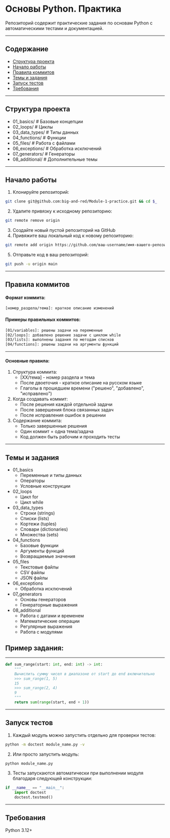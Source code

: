 # Основы Python. Практика

Репозиторий содержит практические задания по основам Python с автоматическими тестами и документацией.
___
## Содержание
- [Структура проекта](#структура-проекта)
- [Начало работы](#начало-работы)
- [Правила коммитов](#правила-коммитов)
- [Темы и задания](#темы-и-задания)
- [Запуск тестов](#запуск-тестов)
- [Требования](#требования)
___
## Структура проекта
- 01_basics/ # Базовые концепции
- 02_loops/ # Циклы
- 03_data_types/ # Типы данных
- 04_functions/ # Функции
- 05_files/ # Работа с файлами
- 06_exceptions/ # Обработка исключений
- 07_generators/ # Генераторы
- 08_additional/ # Дополнительные темы
___
## Начало работы

1. Клонируйте репозиторий:
```bash
git clone git@github.com:big-and-red/Module-1-practice.git && cd $_
```
2. Удалите привязку к исходному репозиторию:
```bash 
git remote remove origin
```
3. Создайте новый пустой репозиторий на GitHub
4. Привяжите ваш локальный код к новому репозиторию:
```bash
git remote add origin https://github.com/ваш-username/имя-вашего-репозитория.git
```
5. Отправьте код в ваш репозиторий:
```bash
git push -u origin main
```
___
## Правила коммитов
#### Формат коммита:

`[номер_раздела/тема]: краткое описание изменений`
#### Примеры правильных коммитов:
```bash
[01/variables]: решены задачи на переменные
[02/loops]: добавлено решение задачи с циклом while
[03/lists]: выполнены задания по методам списков
[04/functions]: решены задачи на аргументы функций
```
___
#### Основные правила:
1. Структура коммита:
   - [XX/тема] - номер раздела и тема
   - После двоеточия - краткое описание на русском языке
   - Глаголы в прошедшем времени ("решено", "добавлено", "исправлено")
2. Когда создавать коммит:
   - После решения каждой отдельной задачи
   - После завершения блока связанных задач
   - После исправления ошибок в решении
3. Содержание коммита:
   - Только завершенные решения
   - Один коммит = одна тема/задача
   - Код должен быть рабочим и проходить тесты
___
## Темы и задания
- 01_basics
  - Переменные и типы данных
  - Операторы
  - Условные конструкции
- 02_loops
  - Цикл for
  - Цикл while
- 03_data_types
  - Строки (strings)
  - Списки (lists)
  - Кортежи (tuples)
  - Словари (dictionaries)
  - Множества (sets)
- 04_functions
  - Базовые функции
  - Аргументы функций
  - Возвращаемые значения
- 05_files
  - Текстовые файлы
  - CSV файлы
  - JSON файлы
- 06_exceptions
  - Обработка исключений
- 07_generators
  - Основы генераторов
  - Генераторные выражения
- 08_additional
  - Работа с датами и временем
  - Математические операции
  - Регулярные выражения
  - Работа с модулями

## Пример задания:
___
```python
def sum_range(start: int, end: int) -> int:
    """
    Вычислить сумму чисел в диапазоне от start до end включительно
    >>> sum_range(1, 5)
    15
    >>> sum_range(2, 4)
    9
    """
    return sum(range(start, end + 1))
```
___
## Запуск тестов
1. Каждый модуль можно запустить отдельно для проверки тестов:
```bash
python -m doctest module_name.py -v
```
2. Или просто запустить модуль:
```bash
python module_name.py
```
3. Тесты запускаются автоматически при выполнении модуля благодаря следующей конструкции:

```python
if __name__ == "__main__":
    import doctest
    doctest.testmod()
```
___
## Требования
Python 3.12+
